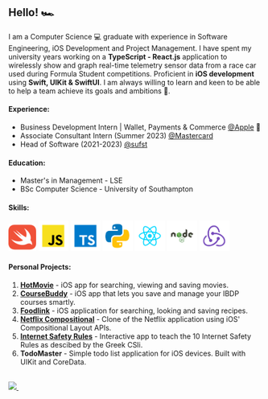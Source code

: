 ## Hello! 🏎

I am a Computer Science 💻 graduate with experience in Software Engineering, iOS Development and Project Management. I have spent my university years working on a **TypeScript - React.js** application to wirelessly show and graph real-time telemetry sensor data from a race car used during Formula Student competitions. Proficient in **iOS development** using **Swift, UIKit & SwiftUI**. I am always willing to learn and keen to be able to help a team achieve its goals and ambitions 🙂. 

#### Experience: 
* Business Development Intern | Wallet, Payments & Commerce [@Apple](https://github.com/apple) 
* Associate Consultant Intern (Summer 2023) [@Mastercard](https://github.com/Mastercard)
* Head of Software (2021-2023) [@sufst](https://github.com/sufst)

#### Education: 
* Master's in Management - LSE
* BSc Computer Science - University of Southampton 

#### Skills:
<div> 
  <img src="./logos/swift-icon.svg" width=55>
  <img src="./logos/javascript.svg" width=60>
  <img src="./logos/typescript.svg" width=60>
  <img src="./logos/python.svg" width=60>
  <img src="./logos/react.svg" width=60>
  <img src="./logos/nodejs.svg" width=60>
  <img src="./logos/redux.svg" width=60>
</div>

#### Personal Projects: 
1. **[HotMovie](https://github.com/AndreasDemenagas/HotelMovieApp)** - iOS app for searching, viewing and saving movies. 
2. **[CourseBuddy](https://github.com/AndreasDemenagas/CourseBuddy)** - iOS app that lets you save and manage your IBDP courses smartly. 
3. **[Foodlink](https://github.com/AndreasDemenagas/Foodlink)** - iOS application for searching, looking and saving recipes. 
4. **[Netflix Compositional](https://github.com/AndreasDemenagas/Netflix-Compositional)** - Clone of the Netflix application using iOS' Compositional Layout APIs.
5. **[Internet Safety Rules](https://github.com/AndreasDemenagas/InternetSafetyRules)** - Interactive app to teach the 10 Internet Safety Rules as descibed by the Greek CSIi.
6. **TodoMaster** - Simple todo list application for iOS devices. Built with UIKit and CoreData. 


<br/>

<a href="https://www.linkedin.com/in/andreas-demenagas-1783971b9/">
    <img src="https://img.shields.io/badge/linkedin-%230077B5.svg?&style=for-the-badge&logo=linkedin&logoColor=white" />
</a>&nbsp;&nbsp;

